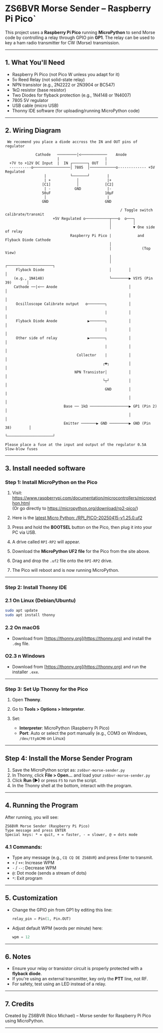 # ZS6BVR Morse Sender – Raspberry Pi Pico`



This project uses a **Raspberry Pi Pico** running **MicroPython** to send Morse code by controlling a relay through GPIO pin **GP1**. The relay can be used to key a ham radio transmitter for CW (Morse) transmission.

---

## 1. What You'll Need

- Raspberry Pi Pico (not Pico W unless you adapt for it)
- 5v Reed Relay (not solid-state relay)
- NPN transistor (e.g., 2N2222 or 2N3904 or BC547)
- 1kΩ resistor (base resistor)
- Two Diodes for flyback protection (e.g., 1N4148 or 1N4007)
- 7805 5V regulator
- USB cable (micro USB)
- Thonny IDE software (for uploading/running MicroPython code)

---

## 2. Wiring Diagram

```
 We recomend you place a diode accross the IN and OUT pins of regulator
       
              Cathode   ─────────|<────────────    Anode
                        |                     |
  +7V to +12V DC Input  |  IN ┌───────┐ OUT   |
  ----------o─────────────────│ 7805  │────────────o------------- +5V Regulated
                  |           └───────┘        |
                  | +            │             |+
                 [C1]            │            [C2]
                  | -           GND            |-
                 50uF                         10µF
                  │                            |
                 GND                          GND
                               
                                                     / Toggle switch calibrate/transmit
                      +5V Regulated o───────────┬───o  o───┐
                                                │          │
                                                │          ▼ One side of relay 
                              Raspberry Pi Pico |            and Flyback Diode Cathode
                                                │
                                                |              (Top View)
                                                │
                                                │        ┌─────────────────────┐
     Flyback Diode                              │        │                     │
    (e.g., 1N4148)                              └────────▶ VSYS (Pin 39)       │
    Cathode ──|<── Anode                                 │                     │
                                                         │                     │
     Ocsilloscope Calibrate output   o────────┐          │                     │
                                              |          │                     │
     Flyback Diode Anode              ▶───────┐          │                     │
                                              |          │                     │
     Other side of relay              ▶───────┐          │                     │
                                              |          │                     │
                                 Collector    |          │                     │
                                             ┌▼┐         │                     │
                                NPN Transistor│          │                     │
                                             └┬┘         │                     │
                                              GND        │                     | 
                                                         │                     │
                           Base ── 1kΩ ──────────────────▶ GP1 (Pin 2)         │
                                                         │                     │
                           Emitter ───────▶ GND ─────────▶ GND (Pin 38)        │
                                                         └─────────────────────┘

Please place a fuse at the input and output of the regulator 0.5A Slow-blow fuses

```

---
## 3. Install needed software
### Step 1: Install MicroPython on the Pico

1. Visit: https://www.raspberrypi.com/documentation/microcontrollers/micropython.html  
   (Or go directly to https://micropython.org/download/rp2-pico/)

2. Here is the [latest Micro Python: /RPI_PICO-20250415-v1.25.0.uf2](https://micropython.org/resources/firmware/RPI_PICO-20250415-v1.25.0.uf2)
2. Press and hold the **BOOTSEL** button on the Pico, then plug it into your PC via USB.
3. A drive called `RPI-RP2` will appear.
4. Download the **MicroPython UF2 file** for the Pico from the site above.
5. Drag and drop the `.uf2` file onto the `RPI-RP2` drive.
6. The Pico will reboot and is now running MicroPython.

---

### Step 2: Install Thonny IDE

### 2.1 On Linux (Debian/Ubuntu)
```bash
sudo apt update
sudo apt install thonny
```

### 2.2 On macOS

* Download from [https://thonny.org](https://thonny.org) and install the `.dmg` file.

### O2.3 n Windows

* Download from [https://thonny.org](https://thonny.org) and run the installer `.exe`.

---

### Step 3: Set Up Thonny for the Pico

1. Open **Thonny**.
2. Go to **Tools > Options > Interpreter**.
3. Set:

   * **Interpreter**: MicroPython (Raspberry Pi Pico)
   * **Port**: Auto or select the port manually (e.g., COM3 on Windows, `/dev/ttyACM0` on Linux)

---

## Step 4: Install the Morse Sender Program

1. Save the MicroPython script as: `zs6bvr-morse-sender.py`
2. In Thonny, click **File > Open...** and load your `zs6bvr-morse-sender.py`
3. Click **Run (▶)** or press `F5` to run the script.
4. In the Thonny shell at the bottom, interact with the program.

---

##  4. Running the Program

After running, you will see:

```
ZS6BVR Morse Sender (Raspberry Pi Pico)
Type message and press ENTER
Special keys: * = quit, + = faster, - = slower, @ = dots mode
```

### 4.1 Commands:

* Type any message (e.g., `CQ CQ DE ZS6BVR`) and press Enter to transmit.
* `+` / `++`: Increase WPM
* `-` / `--`: Decrease WPM
* `@`: Dot mode (sends a stream of dots)
* `*`: Exit program

---

## 5. Customization

* Change the GPIO pin from GP1 by editing this line:

  ```python
  relay_pin = Pin(1, Pin.OUT)
  ```
* Adjust default WPM (words per minute) here:

  ```python
  wpm = 12
  ```

---

## 6. Notes

* Ensure your relay or transistor circuit is properly protected with a **flyback diode**.
* If you're using an external transmitter, key only the **PTT** line, not RF.
* For safety, test using an LED instead of a relay.

---

## 7. Credits

Created by ZS6BVR (Nico Michael) – Morse sender for Raspberry Pi Pico using MicroPython.

---

